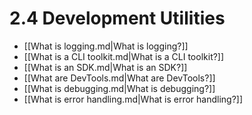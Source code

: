 # 2.4 Development Utilities

- [[What is logging.md|What is logging?]]
- [[What is a CLI toolkit.md|What is a CLI toolkit?]]
- [[What is an SDK.md|What is an SDK?]]
- [[What are DevTools.md|What are DevTools?]]
- [[What is debugging.md|What is debugging?]]
- [[What is error handling.md|What is error handling?]]
